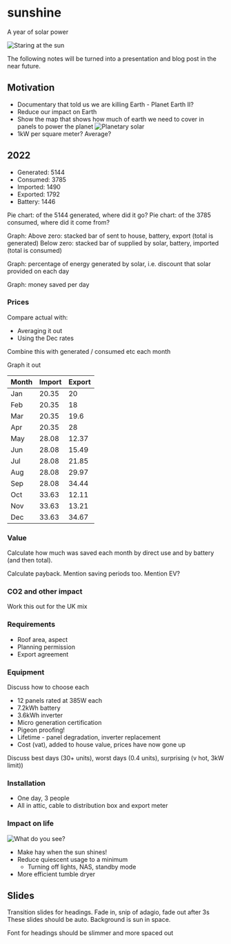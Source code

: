 # sunshine

A year of solar power

![Staring at the sun](https://www.praguereporter.com/wp-content/uploads/2007/04/sunshine-movie-review.jpg)

The following notes will be turned into a presentation
and blog post in the near future.

## Motivation

- Documentary that told us we are killing Earth - Planet Earth II?
- Reduce our impact on Earth
- Show the map that shows how much of earth we need to cover in panels to power the planet
  ![Planetary solar](https://waitbutwhy.com/wp-content/uploads/2014/05/18mm1fwo6xlc1jpg.jpg)
- 1kW per square meter? Average?

## 2022

- Generated: 5144
- Consumed: 3785
- Imported: 1490
- Exported: 1792
- Battery: 1446

Pie chart: of the 5144 generated, where did it go?
Pie chart: of the 3785 consumed, where did it come from?

Graph: Above zero: stacked bar of sent to house, battery, export (total is generated)
Below zero: stacked bar of supplied by solar, battery, imported (total is consumed)

Graph: percentage of energy generated by solar, i.e. discount that solar provided on each day

Graph: money saved per day

### Prices

Compare actual with:
- Averaging it out
- Using the Dec rates

Combine this with generated / consumed etc each month

Graph it out

|Month|Import|Export|
|---|-----|----|
|Jan|20.35|20|
|Feb|20.35|18|
|Mar|20.35|19.6|
|Apr|20.35|28|
|May|28.08|12.37|
|Jun|28.08|15.49|
|Jul|28.08|21.85|
|Aug|28.08|29.97|
|Sep|28.08|34.44|
|Oct|33.63|12.11|
|Nov|33.63|13.21|
|Dec|33.63|34.67|

### Value

Calculate how much was saved each month
by direct use and by battery (and then total).

Calculate payback. Mention saving periods too.
Mention EV?

### CO2 and other impact

Work this out for the UK mix

### Requirements

- Roof area, aspect
- Planning permission
- Export agreement

### Equipment

Discuss how to choose each

- 12 panels rated at 385W each
- 7.2kWh battery
- 3.6kWh inverter
- Micro generation certification 
- Pigeon proofing!
- Lifetime - panel degradation, inverter replacement 
- Cost (vat), added to house value, prices have now gone up

Discuss best days (30+ units), 
worst days (0.4 units), surprising (v hot, 3kW limit))

### Installation

- One day, 3 people
- All in attic, cable to distribution box and export meter

### Impact on life

![What do you see?](https://abload.de/img/img_388632jrz.jpg)

- Make hay when the sun shines!
- Reduce quiescent usage to a minimum
  - Turning off lights, NAS, standby mode
- More efficient tumble dryer

## Slides

Transition slides for headings. Fade in, snip of adagio, fade out after 3s
These slides should be auto. Background is sun in space.

Font for headings should be slimmer and more spaced out
